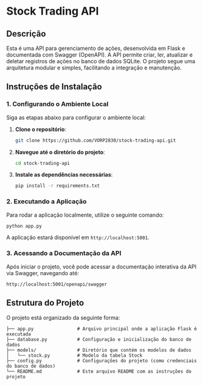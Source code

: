 # Stock Trading API

## Descrição

Esta é uma API para gerenciamento de ações, desenvolvida em Flask e documentada com Swagger (OpenAPI). A API permite criar, ler, atualizar e deletar registros de ações no banco de dados SQLite. O projeto segue uma arquitetura modular e simples, facilitando a integração e manutenção.

## Instruções de Instalação

### 1. Configurando o Ambiente Local

Siga as etapas abaixo para configurar o ambiente local:

1. **Clone o repositório**:

    ```bash
    git clone https://github.com/VORP2830/stock-trading-api.git
    ```

2. **Navegue até o diretório do projeto**:

    ```bash
    cd stock-trading-api
    ```

3. **Instale as dependências necessárias**:

    ```bash
    pip install -r requirements.txt
    ```

### 2. Executando a Aplicação

Para rodar a aplicação localmente, utilize o seguinte comando:

```bash
python app.py
```

A aplicação estará disponível em `http://localhost:5001`.

### 3. Acessando a Documentação da API

Após iniciar o projeto, você pode acessar a documentação interativa da API via Swagger, navegando até:

```
http://localhost:5001/openapi/swagger
```

## Estrutura do Projeto

O projeto está organizado da seguinte forma:

```
├── app.py                # Arquivo principal onde a aplicação Flask é executada
├── database.py           # Configuração e inicialização do banco de dados
├── models/               # Diretório que contém os modelos de dados
│   └── stock.py          # Modelo da tabela Stock
├── config.py             # Configurações do projeto (como credenciais do banco de dados)
└── README.md             # Este arquivo README com as instruções do projeto
```